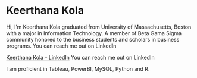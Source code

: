 <h1>Keerthana Kola </h1>

Hi, I’m Keerthana Kola graduated from University of Massachusetts, Boston with a major in Information Technology. A member of Beta Gama Sigma community honored to the business students and scholars in business programs. 
You can reach me out on LinkedIn 
<div class="badge-base LI-profile-badge" data-locale="en_US" data-size="medium" data-theme="light" data-type="VERTICAL" data-vanity="kola-keerthana" data-version="v1"><a class="badge-base__link LI-simple-link" href="https://www.linkedin.com/in/kola-keerthana?trk=profile-badge">Keerthana Kola - LinkedIn</a> You can reach me out on LinkedIn </div>

I am proficient in Tableau, PowerBI, MySQL, Python and R. 

<!---
kolakkeerthana/kolakkeerthana is a ✨ special ✨ repository because its `README.md` (this file) appears on your GitHub profile.
You can click the Preview link to take a look at your changes.
--->
